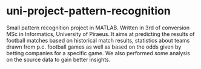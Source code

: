 # uni-project-pattern-recognition
Small pattern recognition project in MATLAB. Written in 3rd of conversion MSc in Informatics, University of Piraeus.
It aims at predicting the results of football matches based on historical match results, statistics about teams
drawn from p.c. football games as well as based on the odds given by betting companies for a specific game.
We also performed some analysis on the source data to gain better insights.
